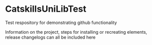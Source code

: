 # CatskillsUniLibTest
Test respository for demonstrating github functionality

Information on the project, steps for installing or recreating elements, release changelogs can all be included here
